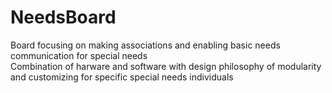 # NeedsBoard
Board focusing on making associations and enabling basic needs communication for special needs  
Combination of harware and software with design philosophy of modularity and customizing for specific special needs individuals
